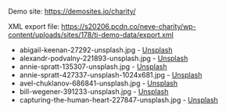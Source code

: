 Demo site: https://demosites.io/charity/

XML export file: https://s20206.pcdn.co/neve-charity/wp-content/uploads/sites/178/ti-demo-data/export.xml

* abigail-keenan-27292-unsplash.jpg - [Unsplash](https://unsplash.com/photos/_h_weGa3eGo)
* alexandr-podvalny-221893-unsplash.jpg - [Unsplash](https://unsplash.com/photos/wXKfIKrEpJo)
* annie-spratt-135307-unsplash.jpg - [Unsplash](https://unsplash.com/photos/1YnBzhJISg4)
* annie-spratt-427337-unsplash-1024x681.jpg - [Unsplash](https://unsplash.com/photos/cVEOh_JJmEE)
* avel-chuklanov-686841-unsplash.jpg - [Unsplash](https://unsplash.com/photos/Ks4t8IK8Kgw)
* bill-wegener-391233-unsplash.jpg - [Unsplash](https://unsplash.com/photos/mEqHRgtIqkE)
* capturing-the-human-heart-227847-unsplash.jpg - [Unsplash](https://unsplash.com/photos/FQ1L770x6l8)
